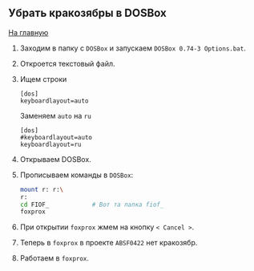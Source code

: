 ## Убрать кракозябры в DOSBox

[На главную](../README.md)

1. Заходим в папку с `DOSBox` и запускаем `DOSBox 0.74-3 Options.bat`.
1. Откроется текстовый файл.
1. Ищем строки
    ```
    [dos]
    keyboardlayout=auto
    ```

    Заменяем `auto` на `ru`
    ```
    [dos]
    #keyboardlayout=auto
    keyboardlayout=ru
    ```
1. Открываем DOSBox.
1. Прописываем команды в `DOSBox`:
    ```bash
    mount r: r:\
    r:
    cd FIOF_            # Вот та папка fiof_
    foxprox
    ```
1. При открытии `foxprox` жмем на кнопку `< Cancel >`.
1. Теперь в `foxprox` в проекте `ABSF0422` нет кракозябр.
1. Работаем в `foxprox`.
